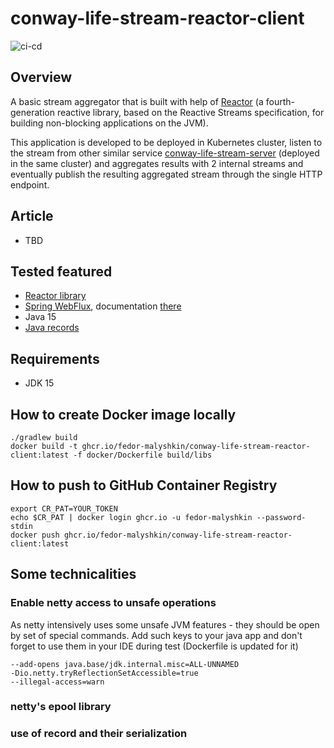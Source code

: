 # conway-life-stream-reactor-client
![ci-cd](https://github.com/fedor-malyshkin/conway-life-stream-reactor-client/workflows/ci-cd/badge.svg)

## Overview

A basic stream aggregator that is built with help of [Reactor](https://projectreactor.io/) (a fourth-generation reactive library, based on the Reactive Streams
specification, for building non-blocking applications on the JVM).

This application is developed to be deployed in Kubernetes cluster, listen to the stream from other similar service
[conway-life-stream-server](https://github.com/fedor-malyshkin/conway-life-stream-server) (deployed in the same cluster) and aggregates
results with 2 internal streams and eventually publish the resulting aggregated stream through the single HTTP endpoint.

## Article
* TBD

## Tested featured
* [Reactor library](https://projectreactor.io/)
* [Spring WebFlux](https://spring.io/reactive), documentation [there](https://docs.spring.io/spring-framework/docs/current/reference/html/web-reactive.html)
* Java 15
* [Java records](https://openjdk.java.net/jeps/359) 

## Requirements
* JDK 15

## How to create Docker image locally
```shell
./gradlew build
docker build -t ghcr.io/fedor-malyshkin/conway-life-stream-reactor-client:latest -f docker/Dockerfile build/libs
```

## How to push to GitHub Container Registry
```shell
export CR_PAT=YOUR_TOKEN
echo $CR_PAT | docker login ghcr.io -u fedor-malyshkin --password-stdin
docker push ghcr.io/fedor-malyshkin/conway-life-stream-reactor-client:latest
```

## Some technicalities
### Enable netty access to unsafe operations

As netty intensively uses some unsafe JVM features - they should be open by set of special commands.
Add such keys to your java app and don't forget to use them in your IDE during test (Dockerfile is updated for it)
```ssh
--add-opens java.base/jdk.internal.misc=ALL-UNNAMED
-Dio.netty.tryReflectionSetAccessible=true
--illegal-access=warn
```
### netty's epool library
### use of record and their serialization